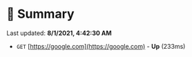 # 📖 Summary
Last updated: **8/1/2021, 4:42:30 AM**

- `GET` [https://google.com](https://google.com) - **Up** (233ms)
